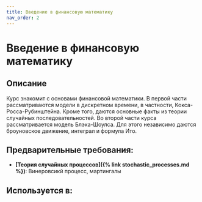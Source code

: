 ```yaml
---
title: Введение в финансовую математику
nav_order: 2
---
```


# Введение в финансовую математику


## Описание 
Курс знакомит с основами финансовой математики. В первой части рассматриваются модели
в дискретном времени, в частности, Кокса-Росса-Рубинштейна. Кроме того, даются основные
факты из теории случайных последовательностей. Во второй части курса рассматривается 
модель Блэка-Шоулса. Для этого независимо даются броуновское движение, интеграл и формула Ито.


## Предварительные требования:

- **[Теория случайных процессов]({% link stochastic_processes.md %})**: Винеровсикй процесс, мартингалы



## Используется в:
